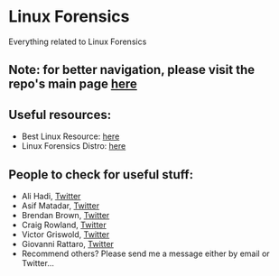 # Linux Forensics
Everything related to Linux Forensics

## Note: for better navigation, please visit the repo's main page [here](https://linuxdfir.ashemery.com/)

## Useful resources:
- Best Linux Resource: [here](https://man7.org/tlpi/index.html)
- Linux Forensics Distro: [here](https://tsurugi-linux.org/)

## People to check for useful stuff:
- Ali Hadi, [Twitter](https://twitter.com/binaryz0ne)
- Asif Matadar, [Twitter](https://twitter.com/d1r4c)
- Brendan Brown, [Twitter](https://twitter.com/br_endian)
- Craig Rowland, [Twitter](https://twitter.com/craighrowland)
- Victor Griswold, [Twitter](https://twitter.com/vicgriswold)
- Giovanni Rattaro, [Twitter](https://twitter.com/Sug4r7)
- Recommend others? Please send me a message either by email or Twitter...
